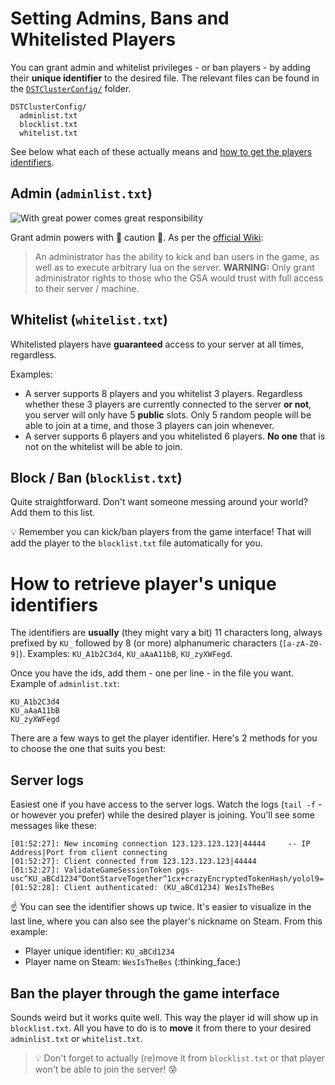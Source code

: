 # Setting Admins, Bans and Whitelisted Players

You can grant admin and whitelist privileges - or ban players - by adding their **unique identifier** to the desired file. The relevant files can be found in the [`DSTClusterConfig/`](./DSTClusterConfig) folder.

```
DSTClusterConfig/
  adminlist.txt
  blocklist.txt
  whitelist.txt
```

See below what each of these actually means and [how to get the players identifiers](#how-to-retrieve-players-unique-identifiers).

## Admin (`adminlist.txt`)

![With great power comes great responsibility](https://media1.tenor.com/images/4c3b395bb7e3b40b780ac97f287b6ab3/tenor.gif)

Grant admin powers with :rotating_light: caution :rotating_light:. As per the [official Wiki](http://dontstarve.wikia.com/wiki/Guides/Don%E2%80%99t_Starve_Together_Dedicated_Servers#Administration):

> An administrator has the ability to kick and ban users in the game, as well as to execute arbitrary lua on the server.
> **WARNING:** Only grant administrator rights to those who the GSA would trust with full access to their server / machine.

## Whitelist (`whitelist.txt`)

Whitelisted players have **guaranteed** access to your server at all times, regardless.

Examples:

* A server supports 8 players and you whitelist 3 players. Regardless whether these 3 players are currently connected to the server **or not**, you server will only have 5 **public** slots. Only 5 random people will be able to join at a time, and those 3 players can join whenever.
* A server supports 6 players and you whitelisted 6 players. **No one** that is not on the whitelist will be able to join.

## Block / Ban (`blocklist.txt`)

Quite straightforward. Don't want someone messing around your world? Add them to this list.

:bulb: Remember you can kick/ban players from the game interface! That will add the player to the `blocklist.txt` file automatically for you.

# How to retrieve player's unique identifiers

The identifiers are **usually** (they might vary a bit) 11 characters long, always prefixed by `KU_` followed by 8 (or more) alphanumeric characters (`[a-zA-Z0-9]`). Examples: `KU_A1b2C3d4`, `KU_aAaA11bB`, `KU_zyXWFegd`.

Once you have the ids, add them - one per line - in the file you want. Example of `adminlist.txt`:

```
KU_A1b2C3d4
KU_aAaA11bB
KU_zyXWFegd
```

There are a few ways to get the player identifier. Here's 2 methods for you to choose the one that suits you best:

## Server logs

Easiest one if you have access to the server logs. Watch the logs (`tail -f` - or however you prefer) while the desired player is joining. You'll see some messages like these:

```
[01:52:27]: New incoming connection 123.123.123.123|44444     -- IP Address|Port from client connecting
[01:52:27]: Client connected from 123.123.123.123|44444
[01:52:27]: ValidateGameSessionToken pgs-usc^KU_aBCd1234^DontStarveTogether^1cx+crazyEncryptedTokenHash/yolol9=
[01:52:28]: Client authenticated: (KU_aBCd1234) WesIsTheBes
```

:point_up: You can see the identifier shows up twice. It's easier to visualize in the last line, where you can also see the player's nickname on Steam. From this example:

* Player unique identifier: `KU_aBCd1234`
* Player name on Steam: `WesIsTheBes` (:thinking_face:)

## Ban the player through the game interface

Sounds weird but it works quite well. This way the player id will show up in `blocklist.txt`. All you have to do is to **move** it from there to your desired `adminlist.txt` or `whitelist.txt`.

> :bulb: Don't forget to actually (re)move it from `blocklist.txt` or that player won't be able to join the server! :cold_sweat:
